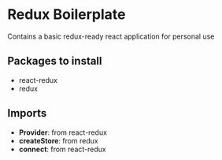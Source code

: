 <h1>Redux Boilerplate</h1>
<p>Contains a basic redux-ready react application for personal use</p>
<h2>Packages to install</h2>
<ul>
  <li>react-redux</li>
  <li>redux</li>
</ul>
<h2>Imports</h2>
<ul>
  <li><strong>Provider</strong>: from react-redux</li>
  <li><strong>createStore</strong>: from redux</li>
  <li><strong>connect</strong>: from react-redux</li>
</ul>
